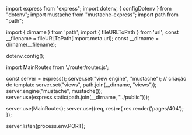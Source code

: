 import express from "express";
import dotenv, { configDotenv } from "dotenv";
import mustache from "mustache-express";
import path from "path";

import { dirname } from 'path';
import { fileURLToPath } from 'url';
const __filename = fileURLToPath(import.meta.url);
const __dirname = dirname(__filename);

dotenv.config();   

import MainRoutes from './router/router.js';




const server = express();
server.set("view engine", "mustache"); // criação de template
server.set("views", path.join(__dirname, "views"));
server.engine("mustache", mustache());
server.use(express.static(path.join(__dirname, "../public")));

server.use(MainRoutes);
server.use((req, res)=>{
    res.render('pages/404');
});


server.listen(process.env.PORT);